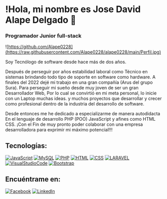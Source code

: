 # !Hola, mi nombre es Jose David Alape Delgado 👋
### Programador Junior full-stack

![https://github.com/Alape0228](https://raw.githubusercontent.com/Alape0228/alape0228/main/Perfil.jpg)

Soy Tecnólogo de software desde hace más de dos años.

Después de perseguir por años estabilidad laboral como Técnico en sistemas brindando todo tipo de soporte en software como hardware. A finales del 2022 dejé mi trabajo en una gran compañía (Arus del grupo Sura). Para perseguir mi sueño desde muy joven de ser un gran Desarrollador Web, Por lo cual se convirtió en mi meta personal, lo inicie con un Laptop muchas ideas. y muchos proyectos que desarrollar y crecer como profesional dentro de la industria del desarrollo de software. 

Desde entonces me he dedicado a especializarme de manera autodidacta En el lenguaje de desarrollo PHP (POO) JavaScript y afines como HTML CSS. ¡Con el Fin de muy pronto poder colaborar con una empresa desarrolladora para exprimir mi máximo potencial!!!

## Tecnologías:

[![JavaScript](https://img.shields.io/badge/JavaScript-F7DF1E?style=for-the-badge&logo=javascript&logoColor=white&labelColor=101010)]()
[![MySQL](https://img.shields.io/badge/MySQL-4479A1?style=for-the-badge&logo=mysql&logoColor=white&labelColor=101010)]()
[![PHP](https://img.shields.io/badge/PHP-4479A1?style=for-the-badge&logo=php&logoColor=white&labelColor=101010)]()
[![HTML](https://img.shields.io/badge/HTML-e34c26?style=for-the-badge&logo=HTML5&logoColor=white&labelColor=101010)]()
[![CSS](https://img.shields.io/badge/CSS-264de4?style=for-the-badge&logo=CSS3&logoColor=white&labelColor=101010)]()
[![LARAVEL](https://img.shields.io/badge/LARAVEL-F05340?style=for-the-badge&logo=LARAVEL&logoColor=white&labelColor=101010)]()
[![VisualStudioCode](https://img.shields.io/badge/Visual%20Studio%20Code-0078d7?style=for-the-badge&logo=visualstudio&logoColor=white&labelColor=101010)]()
[![Bootstrap](https://img.shields.io/badge/Bootstrap-7952b3?style=for-the-badge&logo=bootstrap&logoColor=white&labelColor=101010)]()



## Encuéntrame en:
[![Facebook](https://img.shields.io/badge/Facebook-@mouredev-1877F2?style=for-the-badge&logo=facebook&logoColor=white&labelColor=101010)](https://facebook.com/mouredev)
[![LinkedIn](https://img.shields.io/badge/LinkedIn-Brais_Moure-0077B5?style=for-the-badge&logo=linkedin&logoColor=white&labelColor=101010)](https://www.linkedin.com/in/braismoure)
